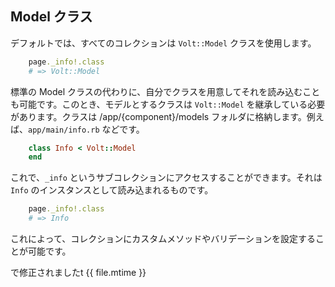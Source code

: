 ## Model クラス

デフォルトでは、すべてのコレクションは ```Volt::Model``` クラスを使用します。

```ruby
    page._info!.class
    # => Volt::Model
```

標準の Model クラスの代わりに、自分でクラスを用意してそれを読み込むことも可能です。このとき、モデルとするクラスは ```Volt::Model``` を継承している必要があります。クラスは /app/{component}/models フォルダに格納します。例えば、```app/main/info.rb``` などです。

```ruby
    class Info < Volt::Model
    end
```

これで、```_info``` というサブコレクションにアクセスすることができます。それは ```Info``` のインスタンスとして読み込まれるものです。

```ruby
    page._info!.class
    # => Info
```

これによって、コレクションにカスタムメソッドやバリデーションを設定することが可能です。

で修正されましたt {{ file.mtime }}
